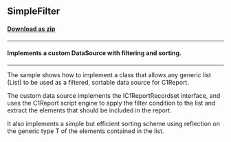 ## SimpleFilter
#### [Download as zip](https://grapecity.github.io/DownGit/#/home?url=https://github.com/GrapeCity/ComponentOne-WinForms-Samples/tree/master/NetFramework\Reports\C1Report\Cs\SimpleFilter)
____
#### Implements a custom DataSource with filtering and sorting.
____
The sample shows how to implement a class that allows any generic list (List<T>) to be used as a filtered, sortable data source for C1Report. 

The custom data source implements the IC1ReportRecordset interface, and uses the C1Report script engine to apply the filter condition to the list and extract the elements that should be included in the report. 

It also implements a simple but efficient sorting scheme using reflection on the generic type T of the elements contained in the list. 